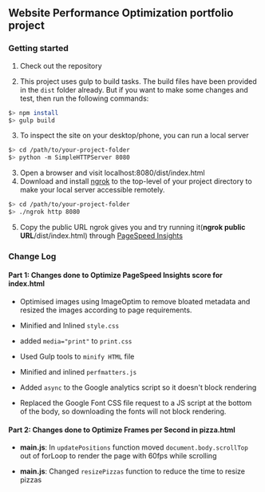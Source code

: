 ## Website Performance Optimization portfolio project

### Getting started

1. Check out the repository

2. This project uses gulp to build tasks. The build files have been provided in the `dist` folder already. But if you want to make some changes and test, then run the following commands:
  
  ```bash
  $> npm install
  $> gulp build
  ``` 

3. To inspect the site on your desktop/phone, you can run a local server

  ```bash
  $> cd /path/to/your-project-folder
  $> python -m SimpleHTTPServer 8080
  ```

3. Open a browser and visit localhost:8080/dist/index.html
4. Download and install [ngrok](https://ngrok.com/) to the top-level of your project directory to make your local server accessible remotely.

  ``` bash
  $> cd /path/to/your-project-folder
  $> ./ngrok http 8080
  ```

5. Copy the public URL ngrok gives you and try running it(__ngrok public URL__/dist/index.html) through [PageSpeed Insights](https://developers.google.com/speed/pagespeed/insights/)


### Change Log

#### Part 1: Changes done to Optimize PageSpeed Insights score for **index.html**

* Optimised images using ImageOptim to remove bloated metadata and resized the images according to page requirements.

* Minified and Inlined `style.css`

* added `media="print"` to `print.css`

* Used Gulp tools to `minify HTML` file

* Minified and inlined `perfmatters.js`

* Added `async` to the Google analytics script so it doesn't block rendering

* Replaced the Google Font CSS file request to a JS script at the bottom of the body, so downloading the fonts will not block rendering.


#### Part 2: Changes done to Optimize Frames per Second in pizza.html

* **main.js**: In `updatePositions` function moved `document.body.scrollTop` out of forLoop to render the page with 60fps while scrolling

* **main.js**: Changed `resizePizzas` function to reduce the time to resize pizzas